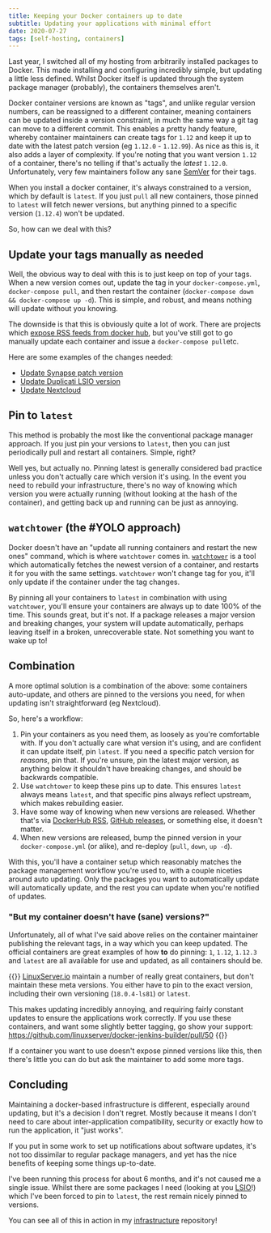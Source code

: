 ```yaml
---
title: Keeping your Docker containers up to date
subtitle: Updating your applications with minimal effort
date: 2020-07-27
tags: [self-hosting, containers]
---
```


Last year, I switched all of my hosting from arbitrarily installed packages to Docker. This made installing and configuring incredibly simple, but updating a little less defined. Whilst Docker itself is updated through the system package manager (probably), the containers themselves aren't.

Docker container versions are known as "tags", and unlike regular version numbers, can be reassigned to a different container, meaning containers can be updated inside a version constraint, in much the same way a git tag can move to a different commit. This enables a pretty handy feature, whereby container maintainers can create tags for `1.12` and keep it up to date with the latest patch version (eg `1.12.0` - `1.12.99`). As nice as this is, it also adds a layer of complexity. If you're noting that you want version `1.12` of a container, there's no telling if that's actually the _latest_ `1.12.0`. Unfortunately, very few maintainers follow any sane [SemVer](https://semver.org/) for their tags.

When you install a docker container, it's always constrained to a version, which by default is `latest`. If you just `pull` all new containers, those pinned to `latest` will fetch newer versions, but anything pinned to a specific version (`1.12.4`) won't be updated.

So, how can we deal with this?

## Update your tags manually as needed

Well, the obvious way to deal with this is to just keep on top of your tags. When a new version comes out, update the tag in your `docker-compose.yml`, `docker-compose pull`, and then restart the container (`docker-compose down && docker-compose up -d`). This is simple, and robust, and means nothing will update without you knowing.

The downside is that this is obviously quite a lot of work. There are projects which [expose RSS feeds from docker hub](https://docker-hub-rss.now.sh/), but you've still got to go manually update each container and issue a `docker-compose pull`etc.

Here are some examples of the changes needed:

- [Update Synapse patch version](https://github.com/RealOrangeOne/infrastructure/commit/452118e2a9f07b802840e34954e4a8ad9074e694)
- [Update Duplicati LSIO version](https://github.com/RealOrangeOne/infrastructure/commit/ba486a26e4457214509b8682473280d239036cd4)
- [Update Nextcloud](https://github.com/RealOrangeOne/infrastructure/commit/005cc528b6ace28b70197d1d73afb92443d1a1d7)

## Pin to `latest`

This method is probably the most like the conventional package manager approach. If you just pin your versions to `latest`, then you can just periodically pull and restart all containers. Simple, right?

Well yes, but actually no. Pinning latest is generally considered bad practice unless you don't actually care which version it's using. In the event you need to rebuild your infrastructure, there's no way of knowing which version you were actually running (without looking at the hash of the container), and getting back up and running can be just as annoying.

##  `watchtower` (the #YOLO approach)

Docker doesn't have an "update all running containers and restart the new ones" command, which is where `watchtower` comes in. [`watchtower`](https://containrrr.dev/watchtower/) is a tool which automatically fetches the newest version of a container, and restarts it for you with the same settings. `watchtower` won't change tag for you, it'll only update if the container under the tag changes.

By pinning all your containers to `latest` in combination with using `watchtower`, you'll ensure your containers are always up to date 100% of the time. This sounds great, but it's not. If a package releases a major version and breaking changes, your system will update automatically, perhaps leaving itself in a broken, unrecoverable state. Not something you want to wake up to!

## Combination

A more optimal solution is a combination of the above: some containers auto-update, and others are pinned to the versions you need, for when updating isn't straightforward (eg Nextcloud).

So, here's a workflow:

1. Pin your containers as you need them, as loosely as you're comfortable with. If you don't actually care what version it's using, and are confident it can update itself, pin `latest`. If you need a specific patch version for _reasons_, pin that. If you're unsure, pin the latest major version, as anything below it shouldn't have breaking changes, and should be backwards compatible.
2. Use `watchtower` to keep these pins up to date. This ensures `latest` always means `latest`, and that specific pins always reflect upstream, which makes rebuilding easier.
3. Have some way of knowing when new versions are released. Whether that's via [DockerHub RSS](https://docker-hub-rss.now.sh/), [GitHub releases](https://github.community/t/rss-feeds-for-github-projects/292), or something else, it doesn't matter.
4. When new versions are released, bump the pinned version in your `docker-compose.yml` (or alike), and re-deploy (`pull`, `down`, `up -d`).

With this, you'll have a container setup which reasonably matches the package management workflow you're used to, with a couple niceties around auto updating. Only the packages you want to automatically update will automatically update, and the rest you can update when you're notified of updates.

### "But my container doesn't have (sane) versions?"

Unfortunately, all of what I've said above relies on the container maintainer publishing the relevant tags, in a way which you can keep updated. The official containers are great examples of how **to** do pinning: `1`, `1.12`, `1.12.3` and `latest` are all available for use and updated, as all containers should be.

{{<block rant>}}
[LinuxServer.io](https://www.linuxserver.io/) maintain a number of really great containers, but don't maintain these meta versions. You either have to pin to the exact version, including their own versioning (`18.0.4-ls81`) or `latest`.

This makes updating incredibly annoying, and requiring fairly constant updates to ensure the applications work correctly. If you use these containers, and want some slightly better tagging, go show your support: https://github.com/linuxserver/docker-jenkins-builder/pull/50
{{</block>}}

If a container you want to use doesn't expose pinned versions like this, then there's little you can do but ask the maintainer to add some more tags.

## Concluding

Maintaining a docker-based infrastructure is different, especially around updating, but it's a decision I don't regret. Mostly because it means I don't need to care about inter-application compatibility, security or exactly how to run the application, it "just works".

If you put in some work to set up notifications about software updates, it's not too dissimilar to regular package managers, and yet has the nice benefits of keeping some things up-to-date.

I've been running this process for about 6 months, and it's not caused me a single issue. Whilst there are some packages I need (looking at you [LSIO](https://github.com/linuxserver/docker-jenkins-builder/pull/50)!) which I've been forced to pin to `latest`, the rest remain nicely pinned to versions.

You can see all of this in action in my [infrastructure](https://github.com/RealOrangeOne/infrastructure/) repository!

